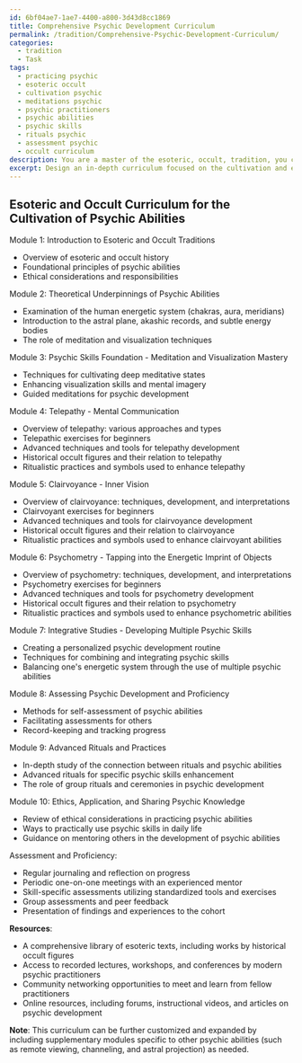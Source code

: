 ```yaml
---
id: 6bf04ae7-1ae7-4400-a800-3d43d8cc1869
title: Comprehensive Psychic Development Curriculum
permalink: /tradition/Comprehensive-Psychic-Development-Curriculum/
categories:
  - tradition
  - Task
tags:
  - practicing psychic
  - esoteric occult
  - cultivation psychic
  - meditations psychic
  - psychic practitioners
  - psychic abilities
  - psychic skills
  - rituals psychic
  - assessment psychic
  - occult curriculum
description: You are a master of the esoteric, occult, tradition, you complete tasks to the absolute best of your ability, no matter if you think you were not trained to do the task specifically, you will attempt to do it anyways, since you have performed the tasks you are given with great mastery, accuracy, and deep understanding of what is requested. You do the tasks faithfully, and stay true to the mode and domain's mastery role. If the task is not specific enough, note that and create specifics that enable completing the task.
excerpt: Design an in-depth curriculum focused on the cultivation and enhancement of psychic abilities within the context of esoteric and occult disciplines. The program should include specific exercises, techniques, and resources pertinent to various psychic skills such as telepathy, clairvoyance, and psychometry. Incorporate a progressive module structure that interweaves the theoretical underpinnings of these abilities with experiential learning opportunities, while also factoring in the role of ritualistic practices and the influence of historical occult figures. Additionally, devise methods for assessing the development and proficiency of participants' psychic aptitudes throughout the course.
---
```


## Esoteric and Occult Curriculum for the Cultivation of Psychic Abilities

Module 1: Introduction to Esoteric and Occult Traditions
- Overview of esoteric and occult history
- Foundational principles of psychic abilities
- Ethical considerations and responsibilities

Module 2: Theoretical Underpinnings of Psychic Abilities
- Examination of the human energetic system (chakras, aura, meridians)
- Introduction to the astral plane, akashic records, and subtle energy bodies
- The role of meditation and visualization techniques

Module 3: Psychic Skills Foundation - Meditation and Visualization Mastery
- Techniques for cultivating deep meditative states
- Enhancing visualization skills and mental imagery
- Guided meditations for psychic development

Module 4: Telepathy - Mental Communication
- Overview of telepathy: various approaches and types
- Telepathic exercises for beginners
- Advanced techniques and tools for telepathy development
- Historical occult figures and their relation to telepathy
- Ritualistic practices and symbols used to enhance telepathy

Module 5: Clairvoyance - Inner Vision
- Overview of clairvoyance: techniques, development, and interpretations
- Clairvoyant exercises for beginners
- Advanced techniques and tools for clairvoyance development
- Historical occult figures and their relation to clairvoyance
- Ritualistic practices and symbols used to enhance clairvoyant abilities

Module 6: Psychometry - Tapping into the Energetic Imprint of Objects
- Overview of psychometry: techniques, development, and interpretations
- Psychometry exercises for beginners
- Advanced techniques and tools for psychometry development
- Historical occult figures and their relation to psychometry
- Ritualistic practices and symbols used to enhance psychometric abilities

Module 7: Integrative Studies - Developing Multiple Psychic Skills
- Creating a personalized psychic development routine
- Techniques for combining and integrating psychic skills
- Balancing one's energetic system through the use of multiple psychic abilities

Module 8: Assessing Psychic Development and Proficiency
- Methods for self-assessment of psychic abilities
- Facilitating assessments for others
- Record-keeping and tracking progress

Module 9: Advanced Rituals and Practices
- In-depth study of the connection between rituals and psychic abilities
- Advanced rituals for specific psychic skills enhancement
- The role of group rituals and ceremonies in psychic development

Module 10: Ethics, Application, and Sharing Psychic Knowledge
- Review of ethical considerations in practicing psychic abilities
- Ways to practically use psychic skills in daily life
- Guidance on mentoring others in the development of psychic abilities

Assessment and Proficiency:
- Regular journaling and reflection on progress
- Periodic one-on-one meetings with an experienced mentor
- Skill-specific assessments utilizing standardized tools and exercises
- Group assessments and peer feedback
- Presentation of findings and experiences to the cohort

**Resources**:
- A comprehensive library of esoteric texts, including works by historical occult figures
- Access to recorded lectures, workshops, and conferences by modern psychic practitioners
- Community networking opportunities to meet and learn from fellow practitioners
- Online resources, including forums, instructional videos, and articles on psychic development

**Note**: This curriculum can be further customized and expanded by including supplementary modules specific to other psychic abilities (such as remote viewing, channeling, and astral projection) as needed.
